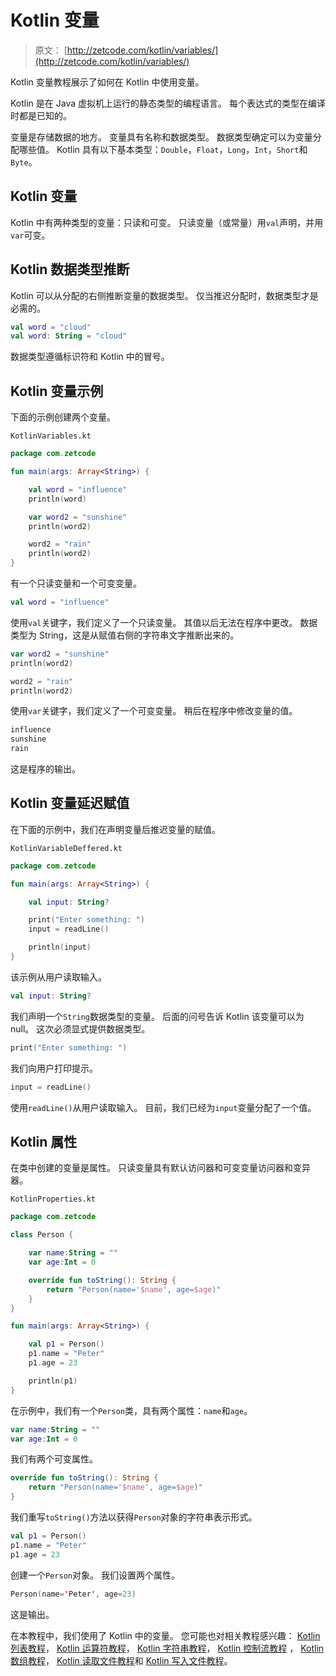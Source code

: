 # Kotlin 变量

> 原文： [http://zetcode.com/kotlin/variables/](http://zetcode.com/kotlin/variables/)

Kotlin 变量教程展示了如何在 Kotlin 中使用变量。

Kotlin 是在 Java 虚拟机上运行的静态类型的编程语言。 每个表达式的类型在编译时都是已知的。

变量是存储数据的地方。 变量具有名称和数据类型。 数据类型确定可以为变量分配哪些值。 Kotlin 具有以下基本类型：`Double`，`Float`，`Long`，`Int`，`Short`和`Byte`。

## Kotlin 变量

Kotlin 中有两种类型的变量：只读和可变。 只读变量（或常量）用`val`声明，并用`var`可变。

## Kotlin 数据类型推断

Kotlin 可以从分配的右侧推断变量的数据类型。 仅当推迟分配时，数据类型才是必需的。

```kt
val word = "cloud"
val word: String = "cloud"

```

数据类型遵循标识符和 Kotlin 中的冒号。

## Kotlin 变量示例

下面的示例创建两个变量。

`KotlinVariables.kt`

```kt
package com.zetcode

fun main(args: Array<String>) {

    val word = "influence"
    println(word)

    var word2 = "sunshine"
    println(word2)

    word2 = "rain"
    println(word2)
}

```

有一个只读变量和一个可变变量。

```kt
val word = "influence"

```

使用`val`关键字，我们定义了一个只读变量。 其值以后无法在程序中更改。 数据类型为 String，这是从赋值右侧的字符串文字推断出来的。

```kt
var word2 = "sunshine"
println(word2)

word2 = "rain"
println(word2)

```

使用`var`关键字，我们定义了一个可变变量。 稍后在程序中修改变量的值。

```kt
influence
sunshine
rain

```

这是程序的输出。

## Kotlin 变量延迟赋值

在下面的示例中，我们在声明变量后推迟变量的赋值。

`KotlinVariableDeffered.kt`

```kt
package com.zetcode

fun main(args: Array<String>) {

    val input: String?

    print("Enter something: ")
    input = readLine()

    println(input)
}

```

该示例从用户读取输入。

```kt
val input: String?

```

我们声明一个`String`数据类型的变量。 后面的问号告诉 Kotlin 该变量可以为 null。 这次必须显式提供数据类型。

```kt
print("Enter something: ")

```

我们向用户打印提示。

```kt
input = readLine()

```

使用`readLine()`从用户读取输入。 目前，我们已经为`input`变量分配了一个值。

## Kotlin 属性

在类中创建的变量是属性。 只读变量具有默认访问器和可变变量访问器和变异器。

`KotlinProperties.kt`

```kt
package com.zetcode

class Person {

    var name:String = ""
    var age:Int = 0

    override fun toString(): String {
        return "Person(name='$name', age=$age)"
    }
}

fun main(args: Array<String>) {

    val p1 = Person()
    p1.name = "Peter"
    p1.age = 23

    println(p1)
}

```

在示例中，我们有一个`Person`类，具有两个属性：`name`和`age`。

```kt
var name:String = ""
var age:Int = 0

```

我们有两个可变属性。

```kt
override fun toString(): String {
    return "Person(name='$name', age=$age)"
}

```

我们重写`toString()`方法以获得`Person`对象的字符串表示形式。

```kt
val p1 = Person()
p1.name = "Peter"
p1.age = 23

```

创建一个`Person`对象。 我们设置两个属性。

```kt
Person(name='Peter', age=23)

```

这是输出。

在本教程中，我们使用了 Kotlin 中的变量。 您可能也对相关教程感兴趣： [Kotlin 列表教程](/kotlin/lists/)， [Kotlin 运算符教程](/kotlin/operators/)， [Kotlin 字符串教程](/kotlin/strings/)， [Kotlin 控制流教程](/kotlin/controlflow/) ， [Kotlin 数组教程](/kotlin/arrays/)， [Kotlin 读取文件教程](/kotlin/readfile/)和 [Kotlin 写入文件教程](/kotlin/writefile/)。